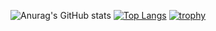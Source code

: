 <!-- GitHub Readme Stats -->
![Anurag's GitHub stats](https://github-readme-stats.vercel.app/api?username=suke0828&count_private=true&show_icons=true)
[![Top Langs](https://github-readme-stats.vercel.app/api/top-langs/?username=suke0828)](https://github.com/anuraghazra/github-readme-stats)
[![trophy](https://github-profile-trophy.vercel.app/?username=suke0828)](https://github.com/ryo-ma/github-profile-trophy)
